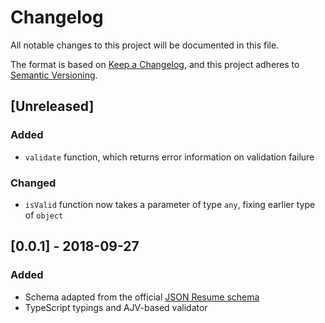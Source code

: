 # Changelog

All notable changes to this project will be documented in this file.

The format is based on [Keep a
Changelog](https://keepachangelog.com/en/1.0.0/), and this project adheres to
[Semantic Versioning](https://semver.org/spec/v2.0.0.html).

## [Unreleased]

### Added

- `validate` function, which returns error information on validation failure

### Changed

- `isValid` function now takes a parameter of type `any`, fixing earlier type
  of `object`

## [0.0.1] - 2018-09-27

### Added

- Schema adapted from the official [JSON Resume
  schema](https://github.com/jsonresume/resume-schema)
- TypeScript typings and AJV-based validator
